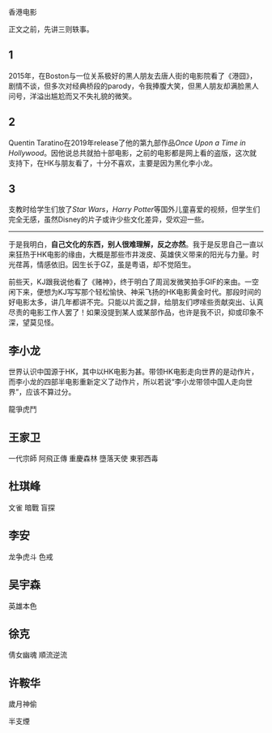 

香港电影

正文之前，先讲三则轶事。

## 1

2015年，在Boston与一位关系极好的黑人朋友去唐人街的电影院看了《港囧》，剧情不谈，但多次对经典桥段的parody，令我捧腹大笑，但黑人朋友却满脸黑人问号，洋溢出尴尬而又不失礼貌的微笑。

## 2
Quentin Taratino在2019年release了他的第九部作品*Once Upon a Time in Hollywood*。因他说总共就拍十部电影，之前的电影都是网上看的盗版，这次就支持下，在HK与朋友看了，十分不喜欢，主要是因为黑化李小龙。

## 3

支教时给学生们放了*Star Wars*，*Harry Potter*等国外儿童喜爱的视频，但学生们完全无感，虽然Disney的片子或许少些文化差异，受欢迎一些。

---

于是我明白，**自己文化的东西，别人很难理解，反之亦然**。我于是反思自己一直以来狂热于HK电影的缘由，大概是那些市井泼皮、英雄侠义带来的阳光与力量。时光荏苒，情感依旧。因生长于GZ，虽是粤语，却不觉陌生。

前些天，KJ跟我说他看了《赌神》，终于明白了周润发微笑拍手GIF的来由。一空闲下来，便想为KJ写写那个轻松愉快、神采飞扬的HK电影黄金时代。那段时间的好电影太多，讲几年都讲不完。只能以片面之辞，给朋友们啰嗦些贡献突出、认真尽责的电影工作人罢了！如果没提到某人或某部作品，也许是我不识，抑或印象不深，望莫见怪。

## 李小龙

世界认识中国源于HK，其中以HK电影为甚。带领HK电影走向世界的是动作片，而李小龙的四部半电影重新定义了动作片，所以若说“李小龙带领中国人走向世界”，应该不算过分。

龍爭虎鬥

## 王家卫

一代宗師
阿飛正傳
重慶森林
墮落天使
東邪西毒

## 杜琪峰

文雀
暗戰
盲探

## 李安

龙争虎斗
色戒

## 吴宇森

英雄本色

## 徐克
倩女幽魂
順流逆流

## 许鞍华

歲月神偷

半支煙